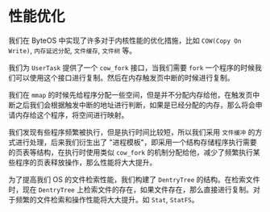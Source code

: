 # 性能优化

我们在 ByteOS 中实现了许多对于内核性能的优化措施，比如 `COW(Copy On Write)`, `内存延迟分配`, `文件缓存`, `文件树` 等。

我们为 `UserTask` 提供了一个 `cow_fork` 接口，当我们需要 `fork` 一个程序的时候我们可以使用这个接口进行复制。然后在内存触发页中断的时候进行复制。

我们在 `mmap` 的时候先给程序分配一些空间，但是并不分配内存给他，在触发页中断之后我们会根据触发中断的地址进行判断，如果是已经分配的内存，那么将会申请内存给这个程序，将空间进行映射。

我们发现有些程序频繁被执行，但是执行时间比较短，所以我们采用 `文件缓冲` 的方式进行处理，后来我们衍生出了 "进程模板"，即采用一个结构存储程序执行需要的页表等结构，在执行时使用类似 `cow_fork` 的机制分配给他，减少了频繁执行某些程序的页表释放操作，那么性能将大大提升。

为了提高我们 OS 的文件检索性能，我们构建了 `DentryTree` 的结构。在检索文件时，现在 `DentryTree` 上检索文件的存在，如果文件存在，那么直接进行复制。对于频繁的文件检索和操作性能将大大提升。如 `Stat`, `StatFS`。